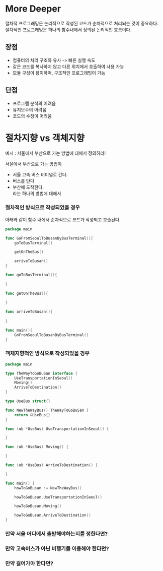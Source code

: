 # More Deeper 

절차적 프로그래밍은 논리적으로 작성된 코드가 순차적으로 처리되는 것이 중요하다.  
절차적인 프로그래밍은 하나의 함수내에서 정의된 논리적인 흐름이다. 

## 장점 

- 컴퓨터의 처리 구조와 유사 -> 빠른 실행 속도 
- 같은 코드를 복사하지 않고 다른 위치에서 호출하여 사용 가능 
- 모듈 구성이 용이하며, 구조적인 프로그래밍이 가능 

## 단점 

- 프로그램 분석의 어려움 
- 유지보수의 어려움 
- 코드의 수정이 어려움 

# 절차지향 vs 객체지향 

예시 : 서울에서 부산으로 가는 방법에 대해서 정의하라!   

서울에서 부산으로 가는 방법이  
- 서울 고속 버스 터미널로 간다. 
- 버스를 탄다
- 부산에 도착한다.  
라는 하나의 방법에 대해서 

### 절차적인 방식으로 작성되었을 경우 

아래와 같이 함수 내에서 순차적으로 코드가 작성되고 호출된다. 

```go 
package main 

func GoFromSeoulToBusanByBusTerminal(){
	goToBusTerminal()

	getOnTheBus()

	arriveToBusan()
}

func goToBusTerminal(){
	
}

func getOnTheBus(){
	
}

func arriveToBusan(){
	
}

func main(){
	GoFromSeoulToBusanByBusTerminal()
}

```

### 객체지향적인 방식으로 작성되었을 경우

```go
package main

type TheWayToGoBuSan interface {
	UseTransportationInSeoul()
	Moving()
	ArriveToDestination()
}

type UseBus struct{}

func NewTheWayBus() TheWayToGoBuSan {
	return &UseBus{}
}

func (ub *UseBus) UseTransportationInSeoul() {

}

func (ub *UseBus) Moving() {

}

func (ub *UseBus) ArriveToDestination() {

}

func main() {
	howToGoBusan := NewTheWayBus()

	howToGoBusan.UseTransportationInSeoul()

	howToGoBusan.Moving()

	howToGoBusan.ArriveToDestination()
}
```

### 만약 서울 어디에서 출발해야하는지를 정한다면? 
### 만약 고속버스가 아닌 비행기를 이용해야 한다면? 
### 만약 걸어가야 한다면? 

